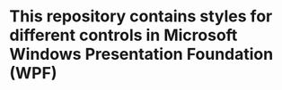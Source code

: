 # This repository contains styles for different controls in Microsoft Windows Presentation Foundation (WPF)
